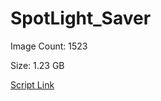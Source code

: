 # SpotLight_Saver

Image Count: 1523

Size: 1.23 GB

[Script Link](https://github.com/liuyal/Archive/blob/master/Python/Utilities/Miscellaneous/spotlight_saver.py)